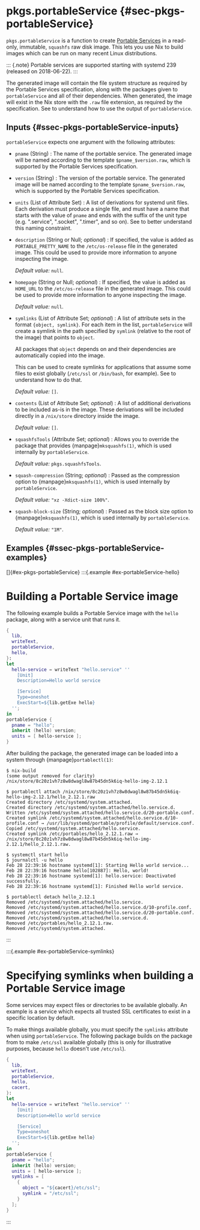 # pkgs.portableService {#sec-pkgs-portableService}

`pkgs.portableService` is a function to create [Portable Services](https://systemd.io/PORTABLE_SERVICES/) in a read-only, immutable, `squashfs` raw disk image.
This lets you use Nix to build images which can be run on many recent Linux distributions.

::: {.note}
Portable services are supported starting with systemd 239 (released on 2018-06-22).
:::

The generated image will contain the file system structure as required by the Portable Services specification, along with the packages given to `portableService` and all of their dependencies.
When generated, the image will exist in the Nix store with the `.raw` file extension, as required by the specification.
See [](#ex-portableService-hello) to understand how to use the output of `portableService`.

## Inputs {#ssec-pkgs-portableService-inputs}

`portableService` expects one argument with the following attributes:

- `pname` (String)
  : The name of the portable service.
  The generated image will be named according to the template `$pname_$version.raw`, which is supported by the Portable Services specification.

- `version` (String)
  : The version of the portable service.
  The generated image will be named according to the template `$pname_$version.raw`, which is supported by the Portable Services specification.

- `units` (List of Attribute Set)
  : A list of derivations for systemd unit files.
  Each derivation must produce a single file, and must have a name that starts with the value of `pname` and ends with the suffix of the unit type (e.g. ".service", ".socket", ".timer", and so on).
  See [](#ex-portableService-hello) to better understand this naming constraint.

- `description` (String or Null; _optional_)
  : If specified, the value is added as `PORTABLE_PRETTY_NAME` to the `/etc/os-release` file in the generated image.
  This could be used to provide more information to anyone inspecting the image.

  _Default value:_ `null`.

- `homepage` (String or Null; _optional_)
  : If specified, the value is added as `HOME_URL` to the `/etc/os-release` file in the generated image.
  This could be used to provide more information to anyone inspecting the image.

  _Default value:_ `null`.

- `symlinks` (List of Attribute Set; _optional_)
  : A list of attribute sets in the format `{object, symlink}`.
  For each item in the list, `portableService` will create a symlink in the path specified by `symlink` (relative to the root of the image) that points to `object`.

  All packages that `object` depends on and their dependencies are automatically copied into the image.

  This can be used to create symlinks for applications that assume some files to exist globally (`/etc/ssl` or `/bin/bash`, for example).
  See [](#ex-portableService-symlinks) to understand how to do that.

  _Default value:_ `[]`.

- `contents` (List of Attribute Set; _optional_)
  : A list of additional derivations to be included as-is in the image.
  These derivations will be included directly in a `/nix/store` directory inside the image.

  _Default value:_ `[]`.

- `squashfsTools` (Attribute Set; _optional_)
  : Allows you to override the package that provides {manpage}`mksquashfs(1)`, which is used internally by `portableService`.

  _Default value:_ `pkgs.squashfsTools`.

- `squash-compression` (String; _optional_)
  : Passed as the compression option to {manpage}`mksquashfs(1)`, which is used internally by `portableService`.

  _Default value:_ `"xz -Xdict-size 100%"`.

- `squash-block-size` (String; _optional_)
  : Passed as the block size option to {manpage}`mksquashfs(1)`, which is used internally by `portableService`.

  _Default value:_ `"1M"`.

## Examples {#ssec-pkgs-portableService-examples}

[]{#ex-pkgs-portableService}
:::{.example #ex-portableService-hello}
# Building a Portable Service image

The following example builds a Portable Service image with the `hello` package, along with a service unit that runs it.

```nix
{
  lib,
  writeText,
  portableService,
  hello,
}:
let
  hello-service = writeText "hello.service" ''
    [Unit]
    Description=Hello world service

    [Service]
    Type=oneshot
    ExecStart=${lib.getExe hello}
  '';
in
portableService {
  pname = "hello";
  inherit (hello) version;
  units = [ hello-service ];
}
```

After building the package, the generated image can be loaded into a system through {manpage}`portablectl(1)`:

```shell
$ nix-build
(some output removed for clarity)
/nix/store/8c20z1vh7z8w8dwagl8w87b45dn5k6iq-hello-img-2.12.1

$ portablectl attach /nix/store/8c20z1vh7z8w8dwagl8w87b45dn5k6iq-hello-img-2.12.1/hello_2.12.1.raw
Created directory /etc/systemd/system.attached.
Created directory /etc/systemd/system.attached/hello.service.d.
Written /etc/systemd/system.attached/hello.service.d/20-portable.conf.
Created symlink /etc/systemd/system.attached/hello.service.d/10-profile.conf → /usr/lib/systemd/portable/profile/default/service.conf.
Copied /etc/systemd/system.attached/hello.service.
Created symlink /etc/portables/hello_2.12.1.raw → /nix/store/8c20z1vh7z8w8dwagl8w87b45dn5k6iq-hello-img-2.12.1/hello_2.12.1.raw.

$ systemctl start hello
$ journalctl -u hello
Feb 28 22:39:16 hostname systemd[1]: Starting Hello world service...
Feb 28 22:39:16 hostname hello[102887]: Hello, world!
Feb 28 22:39:16 hostname systemd[1]: hello.service: Deactivated successfully.
Feb 28 22:39:16 hostname systemd[1]: Finished Hello world service.

$ portablectl detach hello_2.12.1
Removed /etc/systemd/system.attached/hello.service.
Removed /etc/systemd/system.attached/hello.service.d/10-profile.conf.
Removed /etc/systemd/system.attached/hello.service.d/20-portable.conf.
Removed /etc/systemd/system.attached/hello.service.d.
Removed /etc/portables/hello_2.12.1.raw.
Removed /etc/systemd/system.attached.
```
:::

:::{.example #ex-portableService-symlinks}
# Specifying symlinks when building a Portable Service image

Some services may expect files or directories to be available globally.
An example is a service which expects all trusted SSL certificates to exist in a specific location by default.

To make things available globally, you must specify the `symlinks` attribute when using `portableService`.
The following package builds on the package from [](#ex-portableService-hello) to make `/etc/ssl` available globally (this is only for illustrative purposes, because `hello` doesn't use `/etc/ssl`).

```nix
{
  lib,
  writeText,
  portableService,
  hello,
  cacert,
}:
let
  hello-service = writeText "hello.service" ''
    [Unit]
    Description=Hello world service

    [Service]
    Type=oneshot
    ExecStart=${lib.getExe hello}
  '';
in
portableService {
  pname = "hello";
  inherit (hello) version;
  units = [ hello-service ];
  symlinks = [
    {
      object = "${cacert}/etc/ssl";
      symlink = "/etc/ssl";
    }
  ];
}
```
:::
